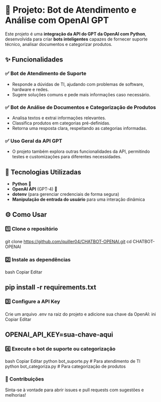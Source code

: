 # 🚀 Projeto: Bot de Atendimento e Análise com OpenAI GPT  

Este projeto é uma **integração da API do GPT da OpenAI com Python**, desenvolvida para criar **bots inteligentes** capazes de fornecer suporte técnico, analisar documentos e categorizar produtos.  

## ✨ Funcionalidades  

### ✅ Bot de Atendimento de Suporte  
- Responde a dúvidas de TI, ajudando com problemas de software, hardware e redes.  
- Sugere soluções comuns e pede mais informações caso necessário.  

### ✅ Bot de Análise de Documentos e Categorização de Produtos  
- Analisa textos e extrai informações relevantes.  
- Classifica produtos em categorias pré-definidas.  
- Retorna uma resposta clara, respeitando as categorias informadas.  

### ✅ Uso Geral da API GPT  
- O projeto também explora outras funcionalidades da API, permitindo testes e customizações para diferentes necessidades.  

## 🔧 Tecnologias Utilizadas  
- **Python** 🐍  
- **OpenAI API** (GPT-4) 🤖  
- **dotenv** (para gerenciar credenciais de forma segura)  
- **Manipulação de entrada do usuário** para uma interação dinâmica  

## ⚙️ Como Usar  

### 1️⃣ Clone o repositório  
git clone https://github.com/quiller04/CHATBOT-OPENAI.git
cd CHATBOT-OPENAI

### 2️⃣ Instale as dependências
bash
Copiar
Editar
## pip install -r requirements.txt

### 3️⃣ Configure a API Key
Crie um arquivo .env na raiz do projeto e adicione sua chave da OpenAI:
ini
Copiar
Editar
## OPENAI_API_KEY=sua-chave-aqui
### 4️⃣ Execute o bot de suporte ou categorização
bash
Copiar
Editar
python bot_suporte.py  # Para atendimento de TI  
python bot_categoriza.py  # Para categorização de produtos  
### 📌 Contribuições
Sinta-se à vontade para abrir issues e pull requests com sugestões e melhorias!
